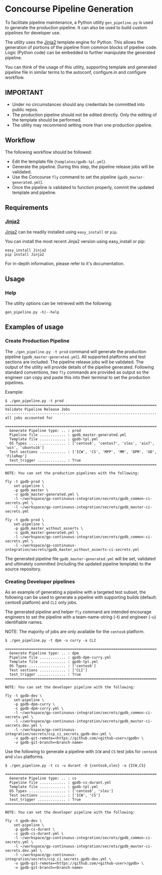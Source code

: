 # Concourse Pipeline Generation

To facilitate pipeline maintenance, a Python utility `gen_pipeline.py`
is used to generate the production pipeline. It can also be used to build
custom pipelines for developer use.

The utility uses the [Jinja2](http://jinja.pocoo.org/) template
engine for Python. This allows the generation of portions of the
pipeline from common blocks of pipeline code. Logic (Python code) can
be embedded to further manipulate the generated pipeline.

You can think of the usage of this utility, supporting template and
generated pipeline file in similar terms to the autoconf, configure.in and
configure workflow.

## IMPORTANT

* Under no circumstances should any credentials be committed into
  public repos.
* The production pipeline should not be edited directly. Only the
  editing of the template should be performed.
* The utility may recommend setting more than one production pipeline.

## Workflow

The following workflow should be followed:

* Edit the template file (`templates/gpdb-tpl.yml`).
* Generate the pipeline. During this step, the pipeline release jobs will be validated.
* Use the Concourse `fly` command to set the pipeline (`gpdb_master-generated.yml`).
* Once the pipeline is validated to function properly, commit the updated template and pipeline.

## Requirements

### [Jinja2](http://jinja.pocoo.org/)
[Jinja2](http://jinja.pocoo.org/) can be readily installed using `easy_install` or `pip`.

You can install the most recent Jinja2 version using easy_install or pip:

```
easy_install Jinja2
pip install Jinja2
```

For in-depth information, please refer to it's documentation.

## Usage

### Help
The utility options can be retrieved with the following:
```
gen_pipeline.py -h|--help
```

## Examples of usage

### Create Production Pipeline

The `./gen_pipeline.py -t prod` command will generate the production
pipeline (`gpdb_master-generated.yml`). All supported platforms and
test sections are included. The pipeline release jobs will be
validated. The output of the utility will provide details of the
pipeline generated. Following standard conventions, two `fly`
commands are provided as output so the engineer can copy and
paste this into their terminal to set the production pipelines.

Example:

```
$ ./gen_pipeline.py -t prod
======================================================================
Validate Pipeline Release Jobs
----------------------------------------------------------------------
all jobs accounted for

======================================================================
  Generate Pipeline type: .. : prod
  Pipeline file ............ : gpdb_master-generated.yml
  Template file ............ : gpdb-tpl.yml
  OS Types ................. : ['centos6', 'centos7', 'sles', 'aix7', 'win', 'ubuntu16']
  Test sections ............ : ['ICW', 'CS', 'MPP', 'MM', 'DPM', 'UD', 'FileRep']
  test_trigger ............. : True
======================================================================

NOTE: You can set the production pipelines with the following:

fly -t gpdb-prod \
    set-pipeline \
    -p gpdb_master \
    -c gpdb_master-generated.yml \
    -l ~/workspace/gp-continuous-integration/secrets/gpdb_common-ci-secrets.yml \
    -l ~/workspace/gp-continuous-integration/secrets/gpdb_master-ci-secrets.yml

fly -t gpdb-prod \
    set-pipeline \
    -p gpdb_master_without_asserts \
    -c gpdb_master-generated.yml \
    -l ~/workspace/gp-continuous-integration/secrets/gpdb_common-ci-secrets.yml \
    -l ~/workspace/gp-continuous-integration/secrets/gpdb_master_without_asserts-ci-secrets.yml
```

The generated pipeline file `gpdb_master-generated.yml` will be set,
validated and ultimately committed (including the updated pipeline
template) to the source repository.

### Creating Developer pipelines

As an example of generating a pipeline with a targeted test subset,
the following can be used to generate a pipeline with supporting
builds (default: centos6 platform) and `CLI` only jobs.

The generated pipeline and helper `fly` command are intended encourage
engineers to set the pipeline with a team-name-string (-t) and engineer
(-u) identifiable names.

NOTE: The majority of jobs are only available for the `centos6`
      platform.

```
$ ./gen_pipeline.py -t dpm -u curry -a CLI

======================================================================
  Generate Pipeline type: .. : dpm
  Pipeline file ............ : gpdb-dpm-curry.yml
  Template file ............ : gpdb-tpl.yml
  OS Types ................. : ['centos6']
  Test sections ............ : ['CLI']
  test_trigger ............. : True
======================================================================

NOTE: You can set the developer pipeline with the following:

fly -t gpdb-dev \
    set-pipeline \
    -p gpdb-dpm-curry \
    -c gpdb-dpm-curry.yml \
    -l ~/workspace/gp-continuous-integration/secrets/gpdb_common-ci-secrets.yml \
    -l ~/workspace/gp-continuous-integration/secrets/gpdb_master-ci-secrets.dev.yml \
    -l ~/workspace/gp-continuous-integration/secrets/ccp_ci_secrets_gpdb-dev.yml \
    -v gpdb-git-remote=<https://github.com/<github-user>/gpdb> \
    -v gpdb-git-branch=<branch-name>
```

Use the following to generate a pipeline with `ICW` and `CS` test jobs
for `centos6` and `sles` platforms.

```
$ ./gen_pipeline.py -t cs -u durant -O {centos6,sles} -a {ICW,CS}

======================================================================
  Generate Pipeline type: .. : cs
  Pipeline file ............ : gpdb-cs-durant.yml
  Template file ............ : gpdb-tpl.yml
  OS Types ................. : ['centos6', 'sles']
  Test sections ............ : ['ICW', 'CS']
  test_trigger ............. : True
======================================================================

NOTE: You can set the developer pipeline with the following:

fly -t gpdb-dev \
    set-pipeline \
    -p gpdb-cs-durant \
    -c gpdb-cs-durant.yml \
    -l ~/workspace/gp-continuous-integration/secrets/gpdb_common-ci-secrets.yml \
    -l ~/workspace/gp-continuous-integration/secrets/gpdb_master-ci-secrets.dev.yml \
    -l ~/workspace/gp-continuous-integration/secrets/ccp_ci_secrets_gpdb-dev.yml \
    -v gpdb-git-remote=<https://github.com/<github-user>/gpdb> \
    -v gpdb-git-branch=<branch-name>
```
